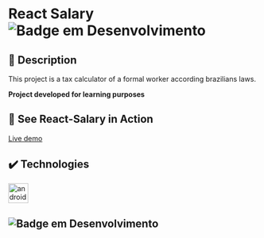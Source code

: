 # React Salary   ![Badge em Desenvolvimento](https://img.shields.io/badge/Status-Finished-green)
## :page_facing_up: Description

This project is a tax calculator of a formal worker according brazilians laws.

**Project developed for learning purposes**

## :open_file_folder: See React-Salary in Action
[Live demo](http://brunoaffonso.com/react-salary)

## :heavy_check_mark: Technologies
<a href="https://reactjs.org/" target="_blank"> <img src="https://cdn.worldvectorlogo.com/logos/react-2.svg" alt="androidStudio" width="40" height="40"/> </a>


## ![Badge em Desenvolvimento](https://img.shields.io/badge/Licence-MIT-green)
